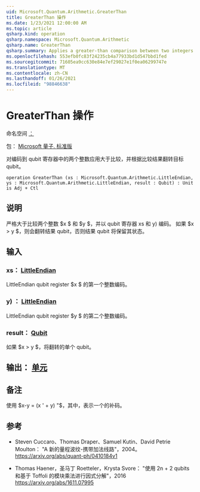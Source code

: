 ```yaml
---
uid: Microsoft.Quantum.Arithmetic.GreaterThan
title: GreaterThan 操作
ms.date: 1/23/2021 12:00:00 AM
ms.topic: article
qsharp.kind: operation
qsharp.namespace: Microsoft.Quantum.Arithmetic
qsharp.name: GreaterThan
qsharp.summary: Applies a greater-than comparison between two integers encoded into qubit registers, flipping a target qubit based on the result of the comparison.
ms.openlocfilehash: 553efb0fc83f24235cb4a77933bd1d547bbd1fed
ms.sourcegitcommit: 71605ea9cc630e84e7ef29027e1f0ea06299747e
ms.translationtype: MT
ms.contentlocale: zh-CN
ms.lasthandoff: 01/26/2021
ms.locfileid: "98846638"
---
```

# <a name="greaterthan-operation"></a>GreaterThan 操作

命名空间 [：](xref:Microsoft.Quantum.Arithmetic)

包： [Microsoft 量子. 标准版](https://nuget.org/packages/Microsoft.Quantum.Standard)


对编码到 qubit 寄存器中的两个整数应用大于比较，并根据比较结果翻转目标 qubit。

```qsharp
operation GreaterThan (xs : Microsoft.Quantum.Arithmetic.LittleEndian, ys : Microsoft.Quantum.Arithmetic.LittleEndian, result : Qubit) : Unit is Adj + Ctl
```


## <a name="description"></a>说明

严格大于比较两个整数 $x $ 和 $y $，并以 qubit 寄存器 xs 和 y) 编码。 如果 $x > y $，则会翻转结果 qubit，否则结果 qubit 将保留其状态。

## <a name="input"></a>输入

### <a name="xs--littleendian"></a>xs： [LittleEndian](xref:Microsoft.Quantum.Arithmetic.LittleEndian)

LittleEndian qubit register $x $ 的第一个整数编码。


### <a name="ys--littleendian"></a>y) ： [LittleEndian](xref:Microsoft.Quantum.Arithmetic.LittleEndian)

LittleEndian qubit register $y $ 的第二个整数编码。


### <a name="result--qubit"></a>result： [Qubit](xref:microsoft.quantum.lang-ref.qubit)

如果 $x > y $，将翻转的单个 qubit。



## <a name="output--unit"></a>输出： [单元](xref:microsoft.quantum.lang-ref.unit)



## <a name="remarks"></a>备注

使用 $x-y = (x ' + y) "$，其中，表示一个的补码。

## <a name="references"></a>参考

- Steven Cuccaro、Thomas Draper、Samuel Kutin、David Petrie Moulton： "A 新的量程波纹-携带加法线路"，2004。
  https://arxiv.org/abs/quant-ph/0410184v1

- Thomas Haener，圣马丁 Roetteler，Krysta Svore： "使用 2n + 2 qubits 和基于 Toffoli 的模块乘法进行因式分解"，2016 https://arxiv.org/abs/1611.07995